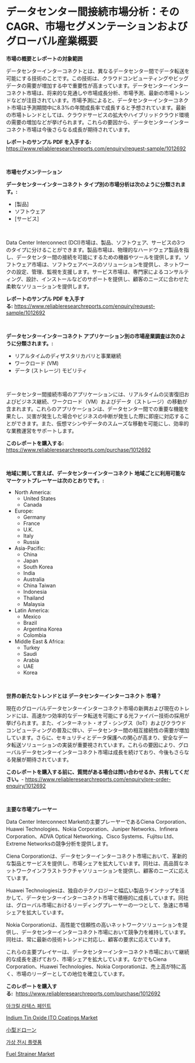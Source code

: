 <p><h1>データセンター間接続市場分析：そのCAGR、市場セグメンテーションおよびグローバル産業概要</h1></p><p><strong>市場の概要とレポートの対象範囲</strong></p>
<p><p>データセンターインターコネクトとは、異なるデータセンター間でデータ転送を可能にする技術のことです。この技術は、クラウドコンピューティングやビッグデータの需要が増加する中で重要性が高まっています。データセンターインターコネクト市場は、将来的な見通しや市場成長分析、市場予測、最新の市場トレンドなどが注目されています。市場予測によると、データセンターインターコネクト市場は予測期間中に8.3%の年間成長率で成長すると予想されています。最新の市場トレンドとしては、クラウドサービスの拡大やハイブリッドクラウド環境の需要の増加などが挙げられます。これらの要因から、データセンターインターコネクト市場は今後さらなる成長が期待されています。</p></p>
<p><strong>レポートのサンプル PDF を入手する:</strong> <a href="https://www.reliableresearchreports.com/enquiry/request-sample/1012692">https://www.reliableresearchreports.com/enquiry/request-sample/1012692</a></p>
<p>&nbsp;</p>
<p><strong>市場セグメンテーション</strong></p>
<p><strong>データセンターインターコネクト タイプ別の市場分析は次のように分類されます。:</strong></p>
<p><ul><li>[製品]</li><li>ソフトウェア</li><li>[サービス]</li></ul></p>
<p>&nbsp;</p>
<p><p>Data Center Interconnect (DCI)市場は、製品、ソフトウェア、サービスの3つのタイプに分けることができます。製品市場は、物理的なハードウェア製品を指し、データセンター間の接続を可能にするための機器やツールを提供します。ソフトウェア市場は、ソフトウェアベースのソリューションを提供し、ネットワークの設定、管理、監視を支援します。サービス市場は、専門家によるコンサルティング、設計、インストールなどのサポートを提供し、顧客のニーズに合わせた柔軟なソリューションを提供します。</p></p>
<p><strong>レポートのサンプル PDF を入手する:</strong>&nbsp;<a href="https://www.reliableresearchreports.com/enquiry/request-sample/1012692">https://www.reliableresearchreports.com/enquiry/request-sample/1012692</a></p>
<p>&nbsp;</p>
<p><strong> データセンターインターコネクト アプリケーション別の市場産業調査は次のように分類されます。:</strong></p>
<p><ul><li>リアルタイムのディザスタリカバリと事業継続</li><li>ワークロード (VM)</li><li>データ (ストレージ) モビリティ</li></ul></p>
<p>&nbsp;</p>
<p><p>データセンター間接続市場のアプリケーションには、リアルタイムの災害復旧およびビジネス継続、ワークロード（VM）およびデータ（ストレージ）の移動が含まれます。これらのアプリケーションは、データセンター間での重要な機能を果たし、災害が発生した場合やビジネスの中断が発生した際に即座に対応することができます。また、仮想マシンやデータのスムーズな移動を可能にし、効率的な業務運営をサポートします。</p></p>
<p><strong>このレポートを購入する:</strong>&nbsp; <a href="https://www.reliableresearchreports.com/purchase/1012692">https://www.reliableresearchreports.com/purchase/1012692</a></p>
<p>&nbsp;</p>
<p><strong>地域に関して言えば、データセンターインターコネクト 地域ごとに利用可能なマーケットプレーヤーは次のとおりです。:</strong></p>
<p><ul>
    <li>
        North America:
        <ul>
            <li>United States</li>
            <li>Canada</li>
        </ul>
    </li>
    <li>
        Europe:
        <ul>
            <li>Germany</li>
            <li>France</li>
            <li>U.K.</li>
            <li>Italy</li>
            <li>Russia</li>
        </ul>
    </li>
    <li>
        Asia-Pacific:
        <ul>
            <li>China</li>
            <li>Japan</li>
            <li>South Korea</li>
            <li>India</li>
            <li>Australia</li>
            <li>China Taiwan</li>
            <li>Indonesia</li>
            <li>Thailand</li>
            <li>Malaysia</li>
        </ul>
    </li>
    <li>
        Latin America:
        <ul>
            <li>Mexico</li>
            <li>Brazil</li>
            <li>Argentina Korea</li>
            <li>Colombia</li>
        </ul>
    </li>
    <li>
        Middle East & Africa:
        <ul>
            <li>Turkey</li>
            <li>Saudi</li>
            <li>Arabia</li>
            <li>UAE</li>
            <li>Korea</li>
        </ul>
    </li>
    </ul></p>
<p>&nbsp;</p>
<p><strong>世界の新たなトレンドとは データセンターインターコネクト 市場？</strong></p>
<p><p>現在のグローバルデータセンターインターコネクト市場の新興および現在のトレンドには、高速かつ効率的なデータ転送を可能にする光ファイバー技術の採用が挙げられます。また、インターネット・オブ・シングス（IoT）およびクラウドコンピューティングの普及に伴い、データセンター間の相互接続性の需要が増加しています。さらに、セキュリティとデータ保護への関心が高まり、安全なデータ転送ソリューションの実装が重要視されています。これらの要因により、グローバルデータセンターインターコネクト市場は成長を続けており、今後もさらなる発展が期待されています。</p></p>
<p><strong>このレポートを購入する前に、質問がある場合は問い合わせるか、共有してください。</strong>- <a href="https://www.reliableresearchreports.com/enquiry/pre-order-enquiry/1012692">https://www.reliableresearchreports.com/enquiry/pre-order-enquiry/1012692</a></p>
<p>&nbsp;</p>
<p><strong>主要な市場プレーヤー</strong></p>
<p><p>Data Center Interconnect Marketの主要プレーヤーであるCiena Corporation、Huawei Technologies、Nokia Corporation、Juniper Networks、Infinera Corporation、ADVA Optical Networking、Cisco Systems、Fujitsu Ltd、Extreme Networksの競争分析を提供します。</p><p>Ciena Corporationは、データセンターインターコネクト市場において、革新的な製品とサービスを提供し、市場シェアを拡大しています。同社は、高品質なネットワークインフラストラクチャソリューションを提供し、顧客のニーズに応えています。</p><p>Huawei Technologiesは、独自のテクノロジーと幅広い製品ラインナップを活かして、データセンターインターコネクト市場で積極的に成長しています。同社は、グローバル市場におけるリーディングプレーヤーの一つとして、急速に市場シェアを拡大しています。</p><p>Nokia Corporationは、高性能で信頼性の高いネットワークソリューションを提供し、データセンターインターコネクト市場において競争力を維持しています。同社は、常に最新の技術トレンドに対応し、顧客の要求に応えています。</p><p>これらの主要プレイヤーは、データセンターインターコネクト市場において継続的な成長を遂げており、市場シェアを拡大しています。なかでもCiena Corporation、Huawei Technologies、Nokia Corporationは、売上高が特に高く、市場のリーダーとしての地位を確立しています。</p></p>
<p><strong>このレポートを購入する:</strong>&nbsp;&nbsp;<a href="https://www.reliableresearchreports.com/purchase/1012692">https://www.reliableresearchreports.com/purchase/1012692</a></p>
<p><p><a href="https://github.com/Madalyell456456/Market-Research-Report-List-1/blob/main/191560510377.md">아크릴 라텍스 페인트</a></p><p><a href="https://medium.com/@asahina21/indium-tin-oxide-ito-coatings-market-exploring-market-share-market-trends-and-future-growth-c62f72e0f6ab">Indium Tin Oxide ITO Coatings Market</a></p><p><a href="https://medium.com/@cielostamm/%E5%B0%8F%E3%81%95%E3%81%AA%E3%83%89%E3%83%AD%E3%83%BC%E3%83%B3%E5%B8%82%E5%A0%B4%E8%A6%8F%E6%A8%A1%E3%81%8C-%E3%82%B0%E3%83%AD%E3%83%BC%E3%83%90%E3%83%AB%E7%94%A3%E6%A5%AD%E3%81%AE%E6%9C%80%E9%81%A9%E3%81%AA%E3%83%9E%E3%83%BC%E3%82%B1%E3%83%86%E3%82%A3%E3%83%B3%E3%82%B0%E3%83%81%E3%83%A3%E3%83%8D%E3%83%AB%E3%82%92%E6%98%8E%E3%82%89%E3%81%8B%E3%81%AB%E3%81%97%E3%81%BE%E3%81%99-c6393604b833">小型ドローン</a></p><p><a href="https://medium.com/@boydsmitham726/2024%EB%85%84%EB%B6%80%ED%84%B0-2031%EB%85%84%EA%B9%8C%EC%A7%80-%EC%98%88%EC%B8%A1%EB%90%9C-%EA%B0%80%EC%83%81-%EC%A0%84%EC%8B%9C-%ED%94%8C%EB%9E%AB%ED%8F%BC-%EC%8B%9C%EC%9E%A5-%EB%8F%99%ED%96%A5%EA%B3%BC-%EC%8B%9C%EC%9E%A5-%EB%B6%84%EC%84%9D-97df753990c8">가상 전시 플랫폼</a></p><p><a href="https://view.publitas.com/reportprime-1/global-fuel-strainer-market-size-and-market-trends-insights-and-projections-from-2024-to-2031/">Fuel Strainer Market</a></p></p>